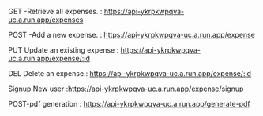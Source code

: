 GET -Retrieve all expenses. : https://api-ykrpkwpqva-uc.a.run.app/expenses

POST -Add a new expense. : https://api-ykrpkwpqva-uc.a.run.app/expense

PUT Update an existing expense : https://api-ykrpkwpqva-uc.a.run.app/expense/:id

DEL Delete an expense.: https://api-ykrpkwpqva-uc.a.run.app/expense/:id

Signup New user :https://api-ykrpkwpqva-uc.a.run.app/expense/signup

POST-pdf generation : https://api-ykrpkwpqva-uc.a.run.app/generate-pdf

